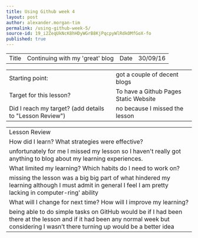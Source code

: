 ```yaml
---
title: Using Github week 4
layout: post
author: alexander.morgan-tim
permalink: /using-github-week-5/
source-id: 19_i2ZeqUkNcK8hHDyWGrB8KjPqcpyWlRdkOMfGoX-fo
published: true
---
```

<table>
  <tr>
    <td>Title</td>
    <td>Continuing with my 'great' blog</td>
    <td>Date</td>
    <td>30/09/16</td>
  </tr>
</table>


<table>
  <tr>
    <td>Starting point:</td>
    <td>got a couple of decent blogs</td>
  </tr>
  <tr>
    <td>Target for this lesson?</td>
    <td>To have a Github Pages Static Website</td>
  </tr>
  <tr>
    <td>Did I reach my target? 
(add details to "Lesson Review")</td>
    <td> no because I missed the lesson</td>
  </tr>
</table>


<table>
  <tr>
    <td>Lesson Review</td>
  </tr>
  <tr>
    <td>How did I learn? What strategies were effective? </td>
  </tr>
  <tr>
    <td>unfortunately for me I missed my lesson so I haven't really got anything to blog about my learning experiences.</td>
  </tr>
  <tr>
    <td>What limited my learning? Which habits do I need to work on? </td>
  </tr>
  <tr>
    <td>missing the lesson was a big big part of what hindered my learning although I must admit in general I feel I am pretty lacking in computer-ring' ability</td>
  </tr>
  <tr>
    <td>What will I change for next time? How will I improve my learning?</td>
  </tr>
  <tr>
    <td>being able to do simple tasks on GitHub would be if I had been there at the lesson and if it had been any normal week but considering I wasn’t there turning up would be a better idea</td>
  </tr>
</table>


